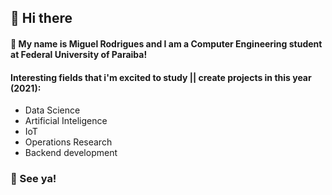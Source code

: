 ## 🖖 Hi there 

#### 🤖 My name is Miguel Rodrigues and I am a Computer Engineering student at Federal University of Paraiba!

#### Interesting fields that i'm excited to study || create projects in this year (2021):

* Data Science
* Artificial Inteligence
* IoT
* Operations Research
* Backend development

### 👋 See ya!

<!--
**rodriguesms/rodriguesms** is a ✨ _special_ ✨ repository because its `README.md` (this file) appears on your GitHub profile.

Here are some ideas to get you started:

- 🔭 I’m currently working on ...
- 🌱 I’m currently learning ...
- 👯 I’m looking to collaborate on ...
- 🤔 I’m looking for help with ...
- 💬 Ask me about ...
- 📫 How to reach me: ...
- 😄 Pronouns: ...
- ⚡ Fun fact: ...
-->
